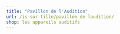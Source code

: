 ```yaml
---
title: "Pavillon de l'Audition"
url: /is-sur-tille/pavillon-de-laudition/
shop: les appareils auditifs
---
```

